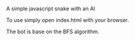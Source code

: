A simple javascript snake with an AI

To use simply open index.html with your browser.

The bot is base on the BFS algorithm.
